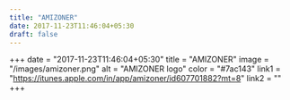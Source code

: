 ```yaml
---
title: "AMIZONER"
date: 2017-11-23T11:46:04+05:30
draft: false
---
```

+++
date = "2017-11-23T11:46:04+05:30"
title = "AMIZONER"
image = "/images/amizoner.png"
alt = "AMIZONER logo"
color = "#7ac143"
link1 = "https://itunes.apple.com/in/app/amizoner/id607701882?mt=8"
link2 = ""
+++
